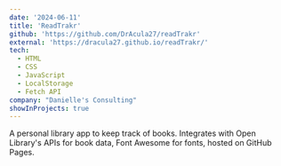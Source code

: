 ```yaml
---
date: '2024-06-11'
title: 'ReadTrakr'
github: 'https://github.com/DrAcula27/readTrakr'
external: 'https://dracula27.github.io/readTrakr/'
tech:
  - HTML
  - CSS
  - JavaScript
  - LocalStorage
  - Fetch API
company: "Danielle's Consulting"
showInProjects: true
---
```


A personal library app to keep track of books. Integrates with Open Library's APIs for book data, Font Awesome for fonts, hosted on GitHub Pages.
